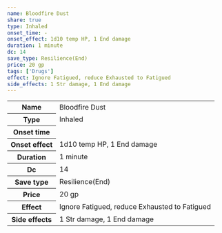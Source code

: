 ```yaml
---
name: Bloodfire Dust
share: true
type: Inhaled
onset_time: -
onset_effect: 1d10 temp HP, 1 End damage
duration: 1 minute
dc: 14
save_type: Resilience(End)
price: 20 gp
tags: ['Drugs']
effect: Ignore Fatigued, reduce Exhausted to Fatigued
side_effects: 1 Str damage, 1 End damage
---
```

<p><span style="overflow-x: auto;"><table><tbody><tr><th>Name</th><td>Bloodfire Dust</td></tr><tr><th>Type</th><td>Inhaled</td></tr><tr><th>Onset time</th><td></td></tr><tr><th>Onset effect</th><td>1d10 temp HP, 1 End damage</td></tr><tr><th>Duration</th><td>1 minute</td></tr><tr><th>Dc</th><td>14</td></tr><tr><th>Save type</th><td>Resilience(End)</td></tr><tr><th>Price</th><td>20 gp</td></tr><tr><th>Effect</th><td>Ignore Fatigued, reduce Exhausted to Fatigued</td></tr><tr><th>Side effects</th><td>1 Str damage, 1 End damage</td></tr></tbody></table></span></p>